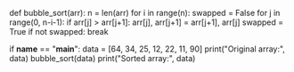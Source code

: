 def bubble_sort(arr):
    n = len(arr)
    for i in range(n):
        swapped = False
        for j in range(0, n-i-1):
            if arr[j] > arr[j+1]:
                arr[j], arr[j+1] = arr[j+1], arr[j]
                swapped = True
        if not swapped:
            break

if __name__ == "__main__":
    data = [64, 34, 25, 12, 22, 11, 90]
    print("Original array:", data)
    bubble_sort(data)
    print("Sorted array:", data)
